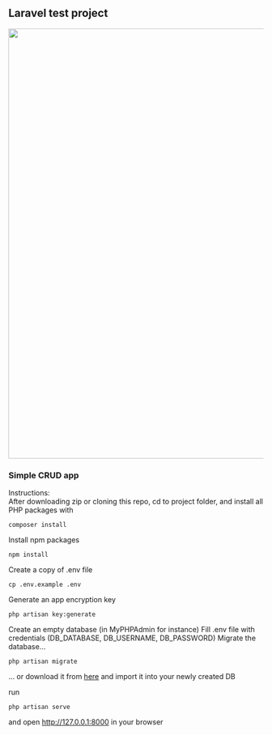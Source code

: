 ## Laravel test project

<p align="center"><img src="https://i.imgur.com/Ayk3DaX.png" width="850"></p>

### Simple CRUD app

Instructions:\
After downloading zip or cloning this repo, cd to project folder, and install all PHP packages with

```
composer install
```

Install npm packages

```
npm install
```

Create a copy of .env file

```
cp .env.example .env
```

Generate an app encryption key

```
php artisan key:generate
```

Create an empty database (in MyPHPAdmin for instance)
Fill .env file with credentials (DB_DATABASE, DB_USERNAME, DB_PASSWORD)
Migrate the database...

```
php artisan migrate
```

... or download it from [here](https://drive.google.com/file/d/1seZ8CKRfUud3QYVw6qZp5p0JYWhpbdto/view?usp=sharing) and import it into your newly created DB

run

```
php artisan serve
```

and open http://127.0.0.1:8000 in your browser
